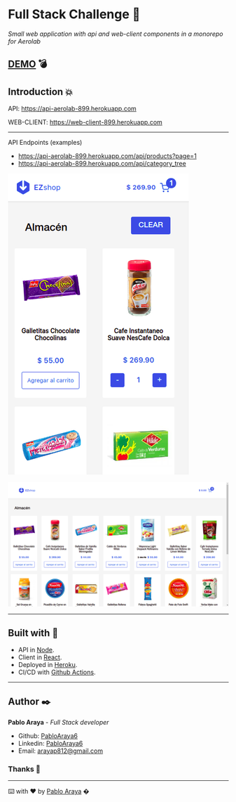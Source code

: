 # Full Stack Challenge 🚀
_Small web application with api and web-client components in a monorepo for Aerolab_
## [DEMO](https://web-client-899.herokuapp.com/) 💣

## Introduction 💥

API: https://api-aerolab-899.herokuapp.com

WEB-CLIENT: https://web-client-899.herokuapp.com

---
API Endpoints (examples)
* https://api-aerolab-899.herokuapp.com/api/products?page=1
* https://api-aerolab-899.herokuapp.com/api/category_tree


![Mobile version](https://github.com/PabloAraya6/aerolab-challenge/blob/main/mobile-capture.png?raw=true)


![Desktop version](https://github.com/PabloAraya6/aerolab-challenge/blob/main/desktop-capture.png?raw=true)

---
##  Built with 🔧 ​

* API in [Node](https://nodejs.org/).
* Client in [React](https://reactjs.org/).
* Deployed in [Heroku](https://www.heroku.com).
* CI/CD with [Github Actions](https://github.com/features/actions).

---

##  Author ✒️ 


**Pablo Araya** - *Full Stack developer*

* Github: [PabloAraya6](https://github.com/PabloAraya6)
* Linkedin: [PabloAraya6](https://www.linkedin.com/in/pabloaraya6/)
* Email: [arayap812@gmail.com](mailto:arayap812@gmail.com)


###  Thanks 🎁
---
⌨️ with ❤️ by [Pablo Araya](https://github.com/PabloAraya6) �
